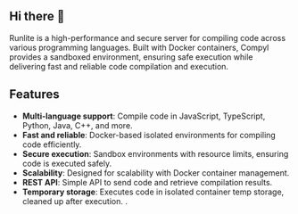 ## Hi there 👋
Runlite is a high-performance and secure server for compiling code across various programming languages. Built with Docker containers, Compyl provides a sandboxed environment, ensuring safe execution while delivering fast and reliable code compilation and execution.

## Features

- **Multi-language support**: Compile code in JavaScript, TypeScript, Python, Java, C++, and more.
- **Fast and reliable**: Docker-based isolated environments for compiling code efficiently.
- **Secure execution**: Sandbox environments with resource limits, ensuring code is executed safely.
- **Scalability**: Designed for scalability with Docker container management.
- **REST API**: Simple API to send code and retrieve compilation results.
- **Temporary storage**: Executes code in isolated container temp storage, cleaned up after execution.
.

<!--

**Here are some ideas to get you started:**

🙋‍♀️ A short introduction - what is your organization all about?
🌈 Contribution guidelines - how can the community get involved?
👩‍💻 Useful resources - where can the community find your docs? Is there anything else the community should know?
🍿 Fun facts - what does your team eat for breakfast?
🧙 Remember, you can do mighty things with the power of [Markdown](https://docs.github.com/github/writing-on-github/getting-started-with-writing-and-formatting-on-github/basic-writing-and-formatting-syntax)
-->
